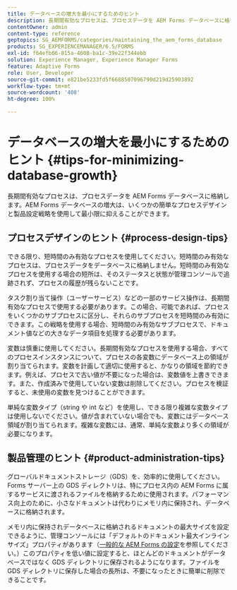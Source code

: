 ```yaml
---
title: データベースの増大を最小にするためのヒント
description: 長期間有効なプロセスは、プロセスデータを AEM Forms データベースに格納します。AEM Forms データベースの増大は、いくつかの簡単なプロセスデザインと製品設定戦略を使用して最小限に抑えることができます。
contentOwner: admin
content-type: reference
geptopics: SG_AEMFORMS/categories/maintaining_the_aem_forms_database
products: SG_EXPERIENCEMANAGER/6.5/FORMS
exl-id: f64efb06-815a-4608-ba1c-39e22f344ebb
solution: Experience Manager, Experience Manager Forms
feature: Adaptive Forms
role: User, Developer
source-git-commit: e821be5233fd5f6688507096790d219d25903892
workflow-type: tm+mt
source-wordcount: '408'
ht-degree: 100%

---
```


# データベースの増大を最小にするためのヒント {#tips-for-minimizing-database-growth}

長期間有効なプロセスは、プロセスデータを AEM Forms データベースに格納します。AEM Forms データベースの増大は、いくつかの簡単なプロセスデザインと製品設定戦略を使用して最小限に抑えることができます。

## プロセスデザインのヒント {#process-design-tips}

できる限り、短時間のみ有効なプロセスを使用してください。短時間のみ有効なプロセスは、プロセスデータをデータベースに格納しません。短時間のみ有効なプロセスを使用する場合の短所は、そのステータスと状態が管理コンソールで追跡されず、プロセスの履歴が残らないことです。

タスク割り当て操作（ユーザーサービス）などの一部のサービス操作は、長期間有効なプロセスで使用する必要があります。この場合、可能であれば、プロセスをいくつかのサブプロセスに区分し、それらのサブプロセスを短時間のみ有効にできます。この戦略を使用する場合、短時間のみ有効なサブプロセスで、ドキュメント値などの大きなデータ項目を処理する必要があります。

変数は慎重に使用してください。長期間有効なプロセスを使用する場合、すべてのプロセスインスタンスについて、プロセスの各変数にデータベース上の領域が割り当てられます。変数を計画して適切に使用すると、かなりの領域を節約できます。例えば、プロセスで古い値が不要になった場合は、変数値を上書きできます。また、作成済みで使用していない変数は削除してください。プロセスを検証すると、未使用の変数を見つけることができます。

単純な変数タイプ（string や int など）を使用し、できる限り複雑な変数タイプは使用しないでください。値が含まれていない場合でも、変数にはデータベース領域が割り当てられます。複雑な変数には、通常、単純な変数より多くの領域が必要になります。

## 製品管理のヒント {#product-administration-tips}

グローバルドキュメントストレージ（GDS）を、効率的に使用してください。Forms サーバー上の GDS ディレクトリは、特にプロセス内の AEM Forms に属するサービスに渡されるファイルを格納するために使用されます。パフォーマンス向上のために、小さなドキュメントは代わりにメモリ内に保持され、データベースに格納されます。

メモリ内に保持されデータベースに格納されるドキュメントの最大サイズを設定できるように、管理コンソールには「デフォルトのドキュメント最大インラインサイズ」プロパティがあります（[一般的な AEM Forms の設定](/help/forms/using/admin-help/configure-general-aem-forms-settings.md#configure-general-aem-forms-settings)を参照してください。）このプロパティを低い値に設定すると、ほとんどのドキュメントがデータベースではなく GDS ディレクトリに保存されるようになります。ファイルを GDS ディレクトリに保存した場合の長所は、不要になったときに簡単に削除できることです。
